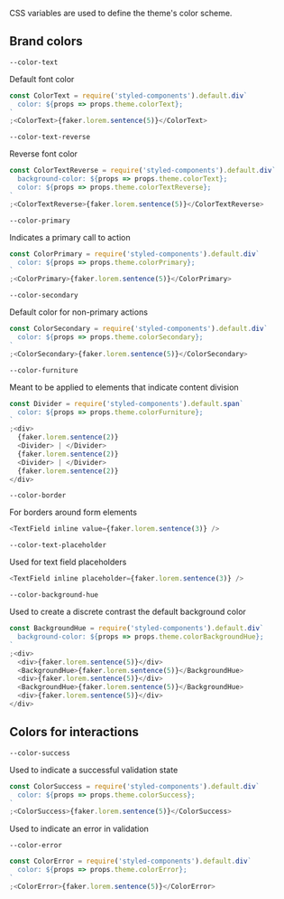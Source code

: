 CSS variables are used to define the theme's color scheme.

## Brand colors

`--color-text`

Default font color

```js
const ColorText = require('styled-components').default.div`
  color: ${props => props.theme.colorText};
`
;<ColorText>{faker.lorem.sentence(5)}</ColorText>
```

`--color-text-reverse`

Reverse font color

```js
const ColorTextReverse = require('styled-components').default.div`
  background-color: ${props => props.theme.colorText};
  color: ${props => props.theme.colorTextReverse};
`
;<ColorTextReverse>{faker.lorem.sentence(5)}</ColorTextReverse>
```

`--color-primary`

Indicates a primary call to action

```js
const ColorPrimary = require('styled-components').default.div`
  color: ${props => props.theme.colorPrimary};
`
;<ColorPrimary>{faker.lorem.sentence(5)}</ColorPrimary>
```

`--color-secondary`

Default color for non-primary actions

```js
const ColorSecondary = require('styled-components').default.div`
  color: ${props => props.theme.colorSecondary};
`
;<ColorSecondary>{faker.lorem.sentence(5)}</ColorSecondary>
```

`--color-furniture`

Meant to be applied to elements that indicate content division

```js
const Divider = require('styled-components').default.span`
  color: ${props => props.theme.colorFurniture};
`
;<div>
  {faker.lorem.sentence(2)}
  <Divider> | </Divider>
  {faker.lorem.sentence(2)}
  <Divider> | </Divider>
  {faker.lorem.sentence(2)}
</div>
```

`--color-border`

For borders around form elements

```js
<TextField inline value={faker.lorem.sentence(3)} />
```

`--color-text-placeholder`

Used for text field placeholders

```js
<TextField inline placeholder={faker.lorem.sentence(3)} />
```

`--color-background-hue`

Used to create a discrete contrast the default background color

```js
const BackgroundHue = require('styled-components').default.div`
  background-color: ${props => props.theme.colorBackgroundHue};
`
;<div>
  <div>{faker.lorem.sentence(5)}</div>
  <BackgroundHue>{faker.lorem.sentence(5)}</BackgroundHue>
  <div>{faker.lorem.sentence(5)}</div>
  <BackgroundHue>{faker.lorem.sentence(5)}</BackgroundHue>
  <div>{faker.lorem.sentence(5)}</div>
</div>
```

## Colors for interactions

`--color-success`

Used to indicate a successful validation state

```js
const ColorSuccess = require('styled-components').default.div`
  color: ${props => props.theme.colorSuccess};
`
;<ColorSuccess>{faker.lorem.sentence(5)}</ColorSuccess>
```

Used to indicate an error in validation

`--color-error`

```js
const ColorError = require('styled-components').default.div`
  color: ${props => props.theme.colorError};
`
;<ColorError>{faker.lorem.sentence(5)}</ColorError>
```
